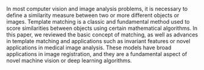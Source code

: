 In most computer vision and image analysis problems, it is necessary to define a similarity measure
between two or more different objects or images. Template matching is a classic and fundamental
method used to score similarities between objects using certain mathematical algorithms. In this
paper, we reviewed the basic concept of matching, as well as advances in template matching and
applications such as invariant features or novel applications in medical image analysis. These
models have broad applications in image registration, and they are a fundamental aspect of novel
machine vision or deep learning algorithms.
